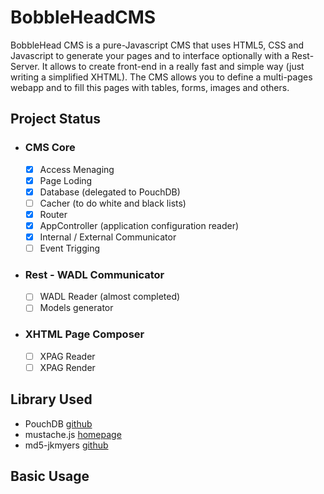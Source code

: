 # BobbleHeadCMS

BobbleHead CMS is a pure-Javascript CMS that uses HTML5, CSS and Javascript to generate your pages and to interface optionally with a Rest-Server.
It allows to create front-end in a really fast and simple way (just writing a simplified XHTML).
The CMS allows you to define a multi-pages webapp and to fill this pages with tables, forms, images and others.

## Project Status
- ### CMS Core
  - [x] Access Menaging
  - [x] Page Loding
  - [x] Database (delegated to PouchDB)
  - [ ] Cacher (to do white and black lists)
  - [x] Router
  - [x] AppController (application configuration reader)
  - [x] Internal / External Communicator
  - [ ] Event Trigging
- ### Rest - WADL Communicator
  - [ ] WADL Reader (almost completed)
  - [ ] Models generator
- ### XHTML Page Composer
  - [ ] XPAG Reader
  - [ ] XPAG Render

## Library Used
- PouchDB [github](https://github.com/pouchdb/pouchdb)
- mustache.js [homepage](http://mustache.github.io/)
- md5-jkmyers [github](https://github.com/AndreasPizsa/md5-jkmyers)

## Basic Usage
